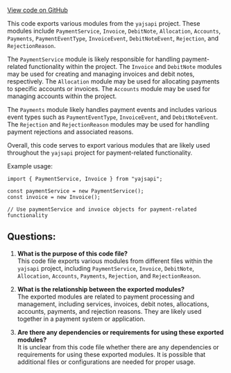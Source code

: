 [View code on GitHub](https://github.com/golemfactory/yajsapi/payment/index.ts)

This code exports various modules from the `yajsapi` project. These modules include `PaymentService`, `Invoice`, `DebitNote`, `Allocation`, `Accounts`, `Payments`, `PaymentEventType`, `InvoiceEvent`, `DebitNoteEvent`, `Rejection`, and `RejectionReason`. 

The `PaymentService` module is likely responsible for handling payment-related functionality within the project. The `Invoice` and `DebitNote` modules may be used for creating and managing invoices and debit notes, respectively. The `Allocation` module may be used for allocating payments to specific accounts or invoices. The `Accounts` module may be used for managing accounts within the project. 

The `Payments` module likely handles payment events and includes various event types such as `PaymentEventType`, `InvoiceEvent`, and `DebitNoteEvent`. The `Rejection` and `RejectionReason` modules may be used for handling payment rejections and associated reasons. 

Overall, this code serves to export various modules that are likely used throughout the `yajsapi` project for payment-related functionality. 

Example usage:

```
import { PaymentService, Invoice } from "yajsapi";

const paymentService = new PaymentService();
const invoice = new Invoice();

// Use paymentService and invoice objects for payment-related functionality
```
## Questions: 
 1. **What is the purpose of this code file?**\
   This code file exports various modules from different files within the `yajsapi` project, including `PaymentService`, `Invoice`, `DebitNote`, `Allocation`, `Accounts`, `Payments`, `Rejection`, and `RejectionReason`.
   
2. **What is the relationship between the exported modules?**\
   The exported modules are related to payment processing and management, including services, invoices, debit notes, allocations, accounts, payments, and rejection reasons. They are likely used together in a payment system or application.
   
3. **Are there any dependencies or requirements for using these exported modules?**\
   It is unclear from this code file whether there are any dependencies or requirements for using these exported modules. It is possible that additional files or configurations are needed for proper usage.